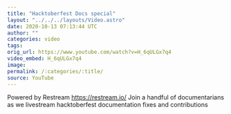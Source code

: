 ```yaml
---
title: "Hacktoberfest Docs special"
layout: "../../../layouts/Video.astro"
date: 2020-10-13 07:13:44 UTC
author: ""
categories: video
tags: 
orig_url: https://www.youtube.com/watch?v=H_6qULGx7q4
video_embed: H_6qULGx7q4
image:
permalink: /:categories/:title/
source: YouTube
---
```

Powered by Restream https://restream.io/ Join a handful of documentarians as we livestream hacktoberfest documentation fixes and contributions